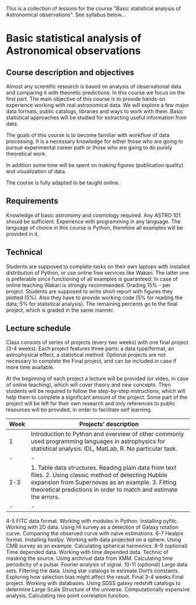 This is a collection of lessons for the course "Basic statistical analysis of Astronomical observations". See syllabus below...

# Basic statistical analysis of Astronomical observations #

## Course description and objectives ##

Almost any scientific research is based on analysis of observational data and comparing it with theoretic predictions. In this course we focus on the first part. The main objective of this course is to provide hands-on experience working with real astronomical data. We will explore a few major data formats, public catalogs, libraries and ways to work with them. Basic statistical approaches will be studied for extracting useful information from data.

The goals of this course is to become familiar with workflow of data processing. It is a necessary knowledge for either those who are going to pursue experimental career path or those who are going to do purely theoretical work.

In addition some time will be spent on making figures (publication quality) and visualization of data.

The course is fully adapted to be taught online.

## Requirements ##

Knowledge of basic astronomy and cosmology required. Any ASTRO 101 should be sufficient.
Experience with programming in any language. The language of choice in this course is Python, therefore all examples will be provided in it.

## Technical ##

Students are supposed to complete tasks on their own laptops with installed distribution of Python, or use online free services like Wakari. The latter one is preferable since functioning of all examples is guaranteed. In case of online teaching Wakari is strongly recommended.
Grading
15% – per project. Students are supposed to write short report with figures they plotted (5%). Also they have to provide working code (5% for reading the data; 5% for statistical analysis).
The remaining percents go to the final project, which is graded in the same manner.

## Lecture schedule ##

Class consists of series of projects (every two weeks) with one final project (3-4 weeks). Each project features three parts: a data type/format, an astrophysical effect, a statistical method. Optional projects are not necessary to complete the Final project, and can be included in case if more time available.

At the beginning of each project a lecture will be provided (or video, in case of online teaching), which will cover theory and new concepts. Then students will be required to follow the step-by-step instructions, which will help them to complete a significant amount of the project. Some part of the project will be left for their own research and only references to public resources will be provided, in order to facilitate self learning.

| Week | Projects’ description |
|-|-|
|1| Introduction to Python and overview of other commonly used programming languages in astrophysics for statistical analysis: IDL, MatLab, R. No particular task.|
|-|-|
| 2-3 | 1. Table data structures. Reading plain data from text files. 2. Using classic method of detecting Hubble expansion from Supernovas as an example. 3. Fitting theoretical predictions in order to match and estimate the errors. |
|-|-|

4-5
FITC data format. Working with modules in Python. Installing pyfitc. Working with 2D data.
Using HI survey as a detection of Galaxy rotation curve.
Comparing the observed curve with naïve estimations.
6-7
Healpix format. Installing healpy. Working with data projected on a sphere.
Using CMB survey as an example. 
Calculating spherical harmonics.
8-9
(optional)
Time depended data. Working with time depended data. Technic of masking the source.
Using archrival data from XMM. Calculating time periodicity of a pulsar.
Fourier analysis of signal.
10-11
(optional)
Large data sets. Filtering the data.
Using star catalogs to estimate Oort’s constants.
Exploring how selection bias might affect the result.
Final 3-4 weeks
Final project. Working with databases.
Using SDSS galaxy redshift catalogs to determine Large Scale Structure of the universe.
Computationally expensive analysis. Calculating two point correlation function.
